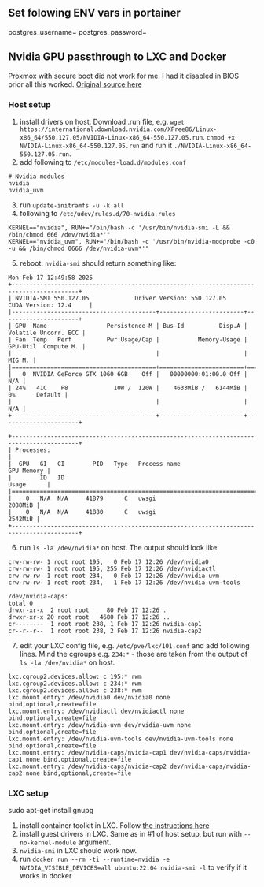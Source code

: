 ## Set folowing ENV vars in portainer
postgres_username=
postgres_password=


## Nvidia GPU passthrough to LXC and Docker
Proxmox with secure boot did not work for me. I had it disabled in BIOS prior all this worked.
[Original source here](https://theorangeone.net/posts/lxc-nvidia-gpu-passthrough/)

### Host setup
1. install drivers on host. Download .run file, e.g. `wget https://international.download.nvidia.com/XFree86/Linux-x86_64/550.127.05/NVIDIA-Linux-x86_64-550.127.05.run`. `chmod +x NVIDIA-Linux-x86_64-550.127.05.run` and run it `./NVIDIA-Linux-x86_64-550.127.05.run`.
2. add following to `/etc/modules-load.d/modules.conf`
```
# Nvidia modules
nvidia
nvidia_uvm
```
3. run `update-initramfs -u -k all`
4. following to `/etc/udev/rules.d/70-nvidia.rules`
```
KERNEL=="nvidia", RUN+="/bin/bash -c '/usr/bin/nvidia-smi -L && /bin/chmod 666 /dev/nvidia*'"
KERNEL=="nvidia_uvm", RUN+="/bin/bash -c '/usr/bin/nvidia-modprobe -c0 -u && /bin/chmod 0666 /dev/nvidia-uvm*'"
```
5. reboot. `nvidia-smi` should return something like:
```
Mon Feb 17 12:49:58 2025       
+-----------------------------------------------------------------------------------------+
| NVIDIA-SMI 550.127.05             Driver Version: 550.127.05     CUDA Version: 12.4     |
|-----------------------------------------+------------------------+----------------------+
| GPU  Name                 Persistence-M | Bus-Id          Disp.A | Volatile Uncorr. ECC |
| Fan  Temp   Perf          Pwr:Usage/Cap |           Memory-Usage | GPU-Util  Compute M. |
|                                         |                        |               MIG M. |
|=========================================+========================+======================|
|   0  NVIDIA GeForce GTX 1060 6GB    Off |   00000000:01:00.0 Off |                  N/A |
| 24%   41C    P8             10W /  120W |    4633MiB /   6144MiB |      0%      Default |
|                                         |                        |                  N/A |
+-----------------------------------------+------------------------+----------------------+
                                                                                         
+-----------------------------------------------------------------------------------------+
| Processes:                                                                              |
|  GPU   GI   CI        PID   Type   Process name                              GPU Memory |
|        ID   ID                                                               Usage      |
|=========================================================================================|
|    0   N/A  N/A     41879      C   uwsgi                                        2088MiB |
|    0   N/A  N/A     41880      C   uwsgi                                        2542MiB |
+-----------------------------------------------------------------------------------------+
```
6. run `ls -la /dev/nvidia*` on host. The output should look like
```
crw-rw-rw- 1 root root 195,   0 Feb 17 12:26 /dev/nvidia0
crw-rw-rw- 1 root root 195, 255 Feb 17 12:26 /dev/nvidiactl
crw-rw-rw- 1 root root 234,   0 Feb 17 12:26 /dev/nvidia-uvm
crw-rw-rw- 1 root root 234,   1 Feb 17 12:26 /dev/nvidia-uvm-tools

/dev/nvidia-caps:
total 0
drwxr-xr-x  2 root root     80 Feb 17 12:26 .
drwxr-xr-x 20 root root   4680 Feb 17 12:26 ..
cr--------  1 root root 238, 1 Feb 17 12:26 nvidia-cap1
cr--r--r--  1 root root 238, 2 Feb 17 12:26 nvidia-cap2
```
7. edit your LXC config file, e.g. `/etc/pve/lxc/101.conf` and add following lines. Mind the cgroups e.g. `234:*` - those are taken from the output of `ls -la /dev/nvidia*` on host.
```
lxc.cgroup2.devices.allow: c 195:* rwm
lxc.cgroup2.devices.allow: c 234:* rwm
lxc.cgroup2.devices.allow: c 238:* rwm
lxc.mount.entry: /dev/nvidia0 dev/nvidia0 none bind,optional,create=file
lxc.mount.entry: /dev/nvidiactl dev/nvidiactl none bind,optional,create=file
lxc.mount.entry: /dev/nvidia-uvm dev/nvidia-uvm none bind,optional,create=file
lxc.mount.entry: /dev/nvidia-uvm-tools dev/nvidia-uvm-tools none bind,optional,create=file
lxc.mount.entry: /dev/nvidia-caps/nvidia-cap1 dev/nvidia-caps/nvidia-cap1 none bind,optional,create=file
lxc.mount.entry: /dev/nvidia-caps/nvidia-cap2 dev/nvidia-caps/nvidia-cap2 none bind,optional,create=file
```

### LXC setup

sudo apt-get install gnupg

1. install container toolkit in LXC. Follow [the instructions here](https://docs.nvidia.com/datacenter/cloud-native/container-toolkit/latest/install-guide.html)
2. install guest drivers in LXC. Same as in #1 of host setup, but run with `--no-kernel-module` argument.
3. `nvidia-smi` in LXC should work now.
4. run `docker run --rm -ti --runtime=nvidia -e NVIDIA_VISIBLE_DEVICES=all ubuntu:22.04 nvidia-smi -l` to verify if it works in docker